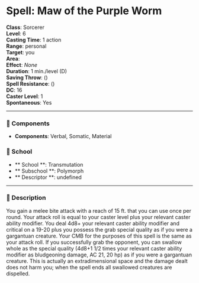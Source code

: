 
# Spell: Maw of the Purple Worm
**Class**: Sorcerer  
**Level**: 6  
**Casting Time**: 1 action  
**Range**: personal  
**Target**: you  
**Area**:   
**Effect**: _None_  
**Duration**: 1 min./level (D)  
**Saving Throw**:  ()  
**Spell Resistance**:  ()  
**DC**: 16  
**Caster Level**: 1  
**Spontaneous**: Yes

---

### 🔮 Components
- **Components**: Verbal, Somatic, Material

### 🏫 School
- ** School **: Transmutation
- ** Subschool **: Polymorph
- ** Descriptor **: undefined
---

### 📜 Description
You gain a melee bite attack with a reach of 15 ft. that you can use once per round. Your attack roll is equal to your caster level plus your relevant caster ability modifier. You deal 4d8+ your relevant caster ability modifier and critical on a 19-20 plus you possess the grab special quality as if you were a gargantuan creature. Your CMB for the purposes of this spell is the same as your attack roll. If you successfully grab the opponent, you can swallow whole as the special quality (4d8+1 1/2 times your relevant caster ability modifier as bludgeoning damage, AC 21, 20 hp) as if you were a gargantuan creature. This is actually an extradimensional space and the damage dealt does not harm you; when the spell ends all swallowed creatures are dispelled.
